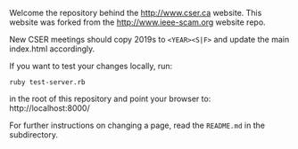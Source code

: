 Welcome the repository behind the http://www.cser.ca website.
This website was forked from the http://www.ieee-scam.org website repo.

New CSER meetings should copy 2019s to `<YEAR><S|F>` and update the main index.html accordingly. 
	
If you want to test your changes locally, run:

	ruby test-server.rb
	
in the root of this repository and point your browser to: http://localhost:8000/ 

For further instructions on changing a page, read the ``README.md`` in the subdirectory.

